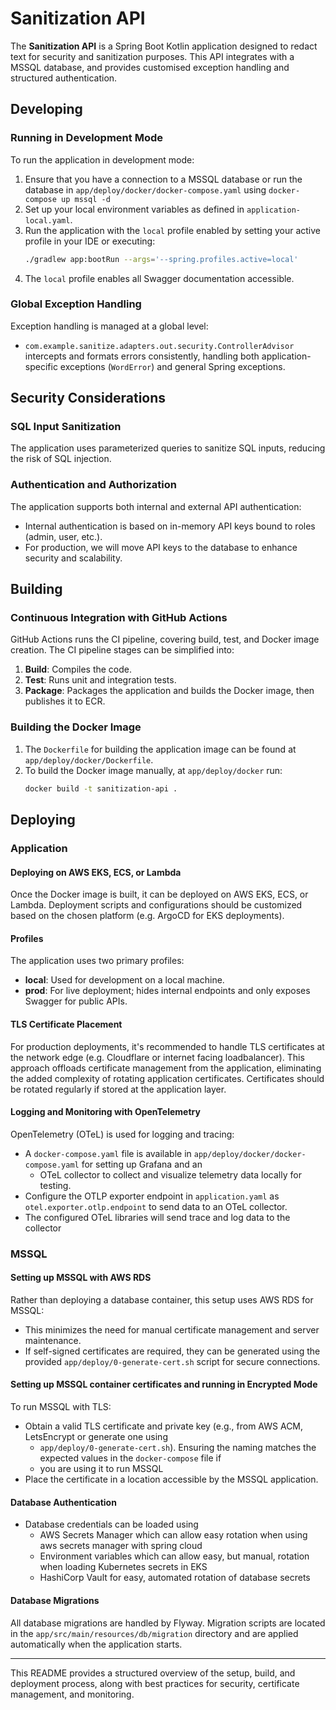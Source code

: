 # Sanitization API

The **Sanitization API** is a Spring Boot Kotlin application designed to redact text for security and sanitization purposes. This API integrates with a MSSQL database, and provides customised exception handling and structured authentication.

## Developing

### Running in Development Mode
To run the application in development mode:
1. Ensure that you have a connection to a MSSQL database or run the database in `app/deploy/docker/docker-compose.yaml` using `docker-compose up mssql -d`
2. Set up your local environment variables as defined in `application-local.yaml`.
3. Run the application with the `local` profile enabled by setting your active profile in your IDE or executing:
   ```bash
   ./gradlew app:bootRun --args='--spring.profiles.active=local'
   ```
4. The `local` profile enables all Swagger documentation accessible.

### Global Exception Handling
Exception handling is managed at a global level:
- `com.example.sanitize.adapters.out.security.ControllerAdvisor` intercepts and formats errors consistently, handling both application-specific exceptions (`WordError`) and general Spring exceptions.

## Security Considerations

### SQL Input Sanitization
The application uses parameterized queries to sanitize SQL inputs, reducing the risk of SQL injection.

### Authentication and Authorization
The application supports both internal and external API authentication:
- Internal authentication is based on in-memory API keys bound to roles (admin, user, etc.).
- For production, we will move API keys to the database to enhance security and scalability.

## Building

### Continuous Integration with GitHub Actions
GitHub Actions runs the CI pipeline, covering build, test, and Docker image creation. The CI pipeline stages can be simplified into:
1. **Build**: Compiles the code.
2. **Test**: Runs unit and integration tests.
3. **Package**: Packages the application and builds the Docker image, then publishes it to ECR.

### Building the Docker Image
1. The `Dockerfile` for building the application image can be found at `app/deploy/docker/Dockerfile`.
2. To build the Docker image manually, at `app/deploy/docker` run:
   ```bash
   docker build -t sanitization-api .
   ```

## Deploying

### Application

#### Deploying on AWS EKS, ECS, or Lambda
Once the Docker image is built, it can be deployed on AWS EKS, ECS, or Lambda. Deployment scripts and configurations should be customized based on the chosen platform (e.g. ArgoCD for EKS deployments).

#### Profiles
The application uses two primary profiles:
- **local**: Used for development on a local machine.
- **prod**: For live deployment; hides internal endpoints and only exposes Swagger for public APIs.

#### TLS Certificate Placement
For production deployments, it's recommended to handle TLS certificates at the network edge (e.g. Cloudflare or
internet facing loadbalancer). This approach offloads certificate management from the application, eliminating the added
complexity of rotating application certificates. Certificates should be rotated regularly if stored at the
application layer.

#### Logging and Monitoring with OpenTelemetry
OpenTelemetry (OTeL) is used for logging and tracing:
- A `docker-compose.yaml` file is available in `app/deploy/docker/docker-compose.yaml` for setting up Grafana and an
  - OTeL collector to collect and visualize telemetry data locally for testing.
- Configure the OTLP exporter endpoint in `application.yaml` as `otel.exporter.otlp.endpoint` to send data to an OTeL collector.
- The configured OTeL libraries will send trace and log data to the collector

### MSSQL

#### Setting up MSSQL with AWS RDS
Rather than deploying a database container, this setup uses AWS RDS for MSSQL:
- This minimizes the need for manual certificate management and server maintenance.
- If self-signed certificates are required, they can be generated using the provided `app/deploy/0-generate-cert.sh` script for secure connections.

#### Setting up MSSQL container certificates and running in Encrypted Mode
To run MSSQL with TLS:
- Obtain a valid TLS certificate and private key (e.g., from AWS ACM, LetsEncrypt or generate one using
  - `app/deploy/0-generate-cert.sh`). Ensuring the naming matches the expected values in the `docker-compose` file if
  - you are using it to run MSSQL
- Place the certificate in a location accessible by the MSSQL application.

#### Database Authentication
- Database credentials can be loaded using
  - AWS Secrets Manager which can allow easy rotation when using aws secrets manager with spring cloud
  - Environment variables which can allow easy, but manual, rotation when loading Kubernetes secrets in EKS
  - HashiCorp Vault for easy, automated rotation of database secrets
#### Database Migrations
All database migrations are handled by Flyway. Migration scripts are located in the `app/src/main/resources/db/migration` directory and are applied automatically when the application starts.

---

This README provides a structured overview of the setup, build, and deployment process, along with best practices for security, certificate management, and monitoring.